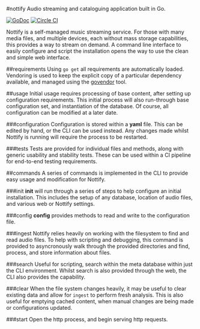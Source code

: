#nottify
Audio streaming and cataloguing application built in Go.

[![GoDoc](https://godoc.org/github.com/cloudcloud/nottify?status.svg)](https://godoc.org/github.com/cloudcloud/nottify)
[![Circle CI](https://circleci.com/gh/cloudcloud/nottify.svg?style=svg)](https://circleci.com/gh/cloudcloud/nottify)

Nottify is a self-managed music streaming service. For those with many media files, and multiple devices, each without
mass storage capabilities, this provides a way to stream on demand. A command line interface to easily configure and
script the installation opens the way to use the clean and simple web interface.

##requirements
Using ``go get`` all requirements are automatically loaded. Vendoring is used to keep the explicit copy of a
particular dependency available, and managed using the [govendor](https://github.com/kardianos/govendor) tool.

##usage
Initial usage requires processing of base content, after setting up configuration requirements. This
initial process will also run-through base configuration set, and instantiation of the database. Of
course, all configuration can be modified at a later date.

###configuration
Configuration is stored within a **yaml** file. This can be edited by hand, or the CLI can be used
instead. Any changes made whilst Nottify is running will require the process to be restarted.

###tests
Tests are provided for individual files and methods, along with generic usability and stability tests.
These can be used within a CI pipeline for end-to-end testing requirements.

##commands
A series of commands is implemented in the CLI to provide easy usage and modification for Nottify.

###init
**init** will run through a series of steps to help configure an initial installation. This includes
the setup of any database, location of audio files, and various web or Nottify settings.

###config
**config** provides methods to read and write to the configuration file.

###ingest
Nottify relies heavily on working with the filesystem to find and read audio files. To help with
scripting and debugging, this command is provided to asyncronously walk through the provided directories
and find, process, and store information about files.

###search
Useful for scripting, search within the meta database within just the CLI environment. Whilst search
is also provided through the web, the CLI also provides the capability.

###clear
When the file system changes heavily, it may be useful to clear existing data and allow for ``ingest``
to perform fresh analysis. This is also useful for emptying cached content, when manual changes are
being made or configurations updated.

###start
Open the http process, and begin serving http requests.
